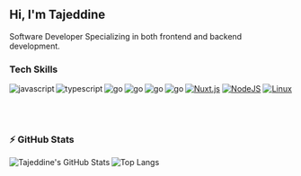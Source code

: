 ## Hi, I'm Tajeddine

Software Developer Specializing in both frontend and backend development.

### Tech Skills
[<img align="left" alt="javascript" src="https://img.shields.io/badge/JavaScript-F7DF1E?style=for-the-badge&logo=javascript&logoColor=29f709&color=0f0f0f" />][website]
[<img align="left" alt="typescript" src="https://img.shields.io/badge/TypeScript-007ACC?style=for-the-badge&logo=typescript&logoColor=29f709&color=0f0f0f" />][website]
[<img align="left" alt="go" src="https://img.shields.io/badge/Go-00ADD8?style=for-the-badge&logo=go&logoColor=29f709&color=0f0f0f" />][website]
[<img align="left" alt="go" src="https://img.shields.io/badge/node.js-00ADD8?style=for-the-badge&logo=go&logoColor=29f709&color=0f0f0f" />][website]
[<img align="left" alt="go" src="https://img.shields.io/badge/vue.js-00ADD8?style=for-the-badge&logo=vuedotjs&logoColor=29f709&color=0f0f0f" />][website]
[<img align="left" alt="go" src="https://img.shields.io/badge/nuxt.js-00ADD8?style=for-the-badge&logo=go&logoColor=29f709&color=0f0f0f" />][website]



[![Nuxt.js](https://img.shields.io/badge/Nuxt.js-00DC82?logo=nuxtdotjs&logoColor=29f709&color=0f0f0f)](#)
[![NodeJS](https://img.shields.io/badge/Node.js-6DA55F?logo=node.js&logoColor=white)](#)
[![Linux](https://img.shields.io/badge/Linux-FCC624?logo=linux&logoColor=black)](#)

<br />
<br />

### :zap: GitHub Stats
<img align="left" alt="Tajeddine's GitHub Stats" src="https://github-readme-stats.vercel.app/api?username=tajalaoui&count_private=true&show_icons=true&hide_border=true&bg_color=0f0f0f&title_color=29f709&&text_color=C9D1D9&icon_color=29f709&layout=compact" />

![Top Langs](https://github-readme-stats.vercel.app/api/top-langs/?username=tajalaoui&count_private=true&hide_border=true&bg_color=0f0f0f&title_color=29f709&text_color=C9D1D9)

[website]: https://www.linkedin.com/in/tajeddine-zemzmi-alaoui/
